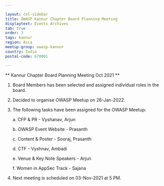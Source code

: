 ```yaml
---

layout: col-sidebar
title: OWASP Kannur Chapter Board Planning Meeting
displaytext: Events Archives
tab: true
order: 3
tags: kannur
region: Asia
meetup-group: owasp-kannur
country: India
postal-code: 670001

---
```


** Kannur Chapter Board Planning Meeting Oct 2021 **

1. Board Members has been selected and assigned individual roles in the board.

2. Decided to organise OWASP Meetup on 26-Jan-2022.

3. The following tasks have been assigned for the OWASP Meetup:

   a. CFP & PR - Vyshanav, Arjun 

   b. OWASP Event Website - Prasanth

   c. Content & Poster - Sooraj, Prasanth

   d. CTF - Vyshnav, Ambadi

   e. Venue & Key Note Speakers - Arjun

   f. Women in AppSec Track - Sajana

4. Next meeting is scheduled on 03-Nov-2021 at 5 PM.

